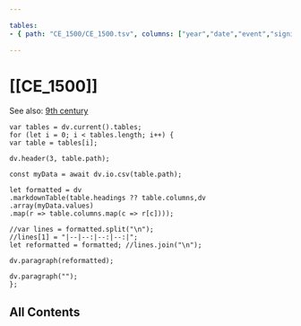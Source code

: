 ```yaml
---

tables:
- { path: "CE_1500/CE_1500.tsv", columns: ["year","date","event","significance"], headings:  } 

---
```



# [[CE_1500]] 

See also: [9th century](https://en.wikipedia.org/wiki/9th_century "9th century")


``` dataviewjs
var tables = dv.current().tables;
for (let i = 0; i < tables.length; i++) {
var table = tables[i];

dv.header(3, table.path);

const myData = await dv.io.csv(table.path);

let formatted = dv
.markdownTable(table.headings ?? table.columns,dv
.array(myData.values)
.map(r => table.columns.map(c => r[c])));

//var lines = formatted.split("\n");
//lines[1] = "|--|--:|--:|--:|";
let reformatted = formatted; //lines.join("\n");

dv.paragraph(reformatted);

dv.paragraph("");
};

```




## All Contents

```folderv
```




